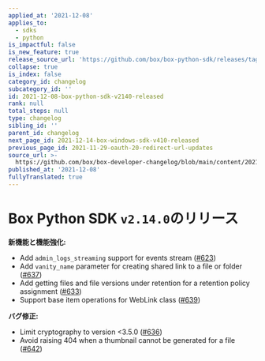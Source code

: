 ```yaml
---
applied_at: '2021-12-08'
applies_to:
  - sdks
  - python
is_impactful: false
is_new_feature: true
release_source_url: 'https://github.com/box/box-python-sdk/releases/tag/v2.14.0'
collapse: true
is_index: false
category_id: changelog
subcategory_id: ''
id: 2021-12-08-box-python-sdk-v2140-released
rank: null
total_steps: null
type: changelog
sibling_id: ''
parent_id: changelog
next_page_id: 2021-12-14-box-windows-sdk-v410-released
previous_page_id: 2021-11-29-oauth-20-redirect-url-updates
source_url: >-
  https://github.com/box/box-developer-changelog/blob/main/content/2021/12-08-box-python-sdk-v2140-released.md
published_at: '2021-12-08'
fullyTranslated: true
---
```

# Box Python SDK `v2.14.0`のリリース

**新機能と機能強化:**

* Add `admin_logs_streaming` support for events stream ([#623][1])
* Add `vanity_name` parameter for creating shared link to a file or folder ([#637][2])
* Add getting files and file versions under retention for a retention policy assignment ([#633][3])
* Support base item operations for WebLink class ([#639][4])

**バグ修正:**

* Limit cryptography to version \<3.5.0 ([#636][5])
* Avoid raising 404 when a thumbnail cannot be generated for a file ([#642][6])

[1]: https://github.com/box/box-python-sdk/pull/623

[2]: https://github.com/box/box-python-sdk/pull/637

[3]: https://github.com/box/box-python-sdk/pull/633

[4]: https://github.com/box/box-python-sdk/pull/639

[5]: https://github.com/box/box-python-sdk/pull/636

[6]: https://github.com/box/box-python-sdk/pull/642
